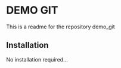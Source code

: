 # DEMO GIT

This is a readme for the repository demo_git

## Installation 

No installation required... 

